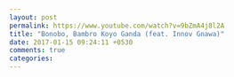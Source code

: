 ```yaml
---
layout: post
permalink: https://www.youtube.com/watch?v=9bZmA4j8l2A
title: "Bonobo, Bambro Koyo Ganda (feat. Innov Gnawa)"
date: 2017-01-15 09:24:11 +0530
comments: true
categories: 
---
```

